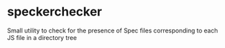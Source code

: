 # speckerchecker
Small utility to check for the presence of Spec files corresponding to each JS file in a directory tree
